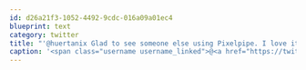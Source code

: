 ```yaml
---
id: d26a21f3-1052-4492-9cdc-016a09a01ec4
blueprint: text
category: twitter
title: "'@huertanix Glad to see someone else using Pixelpipe. I love it!"
caption: '<span class="username username_linked">@<a href="https://twitter.com/huertanix" title="David Huerta is also on Mastodon btw">huertanix</a></span> Glad to see someone else using Pixelpipe. I love it!'
---
```


